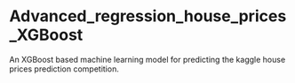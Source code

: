 # Advanced_regression_house_prices_XGBoost
An XGBoost based machine learning model for predicting the kaggle house prices prediction competition. 
